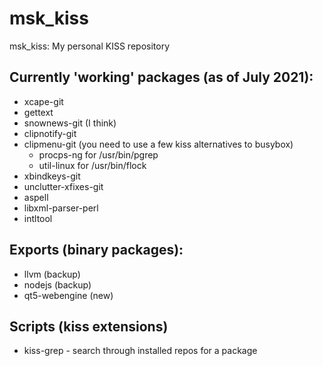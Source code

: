 # msk_kiss
msk_kiss: My personal KISS repository

## Currently 'working' packages (as of July 2021):
- xcape-git
- gettext
- snownews-git (I think)
- clipnotify-git
- clipmenu-git (you need to use a few kiss alternatives to busybox)
	- procps-ng for /usr/bin/pgrep
	- util-linux for /usr/bin/flock
- xbindkeys-git
- unclutter-xfixes-git
- aspell
- libxml-parser-perl
- intltool

## Exports (binary packages):
- llvm (backup)
- nodejs (backup)
- qt5-webengine (new)

## Scripts (kiss extensions)
- kiss-grep - search through installed repos for a package
